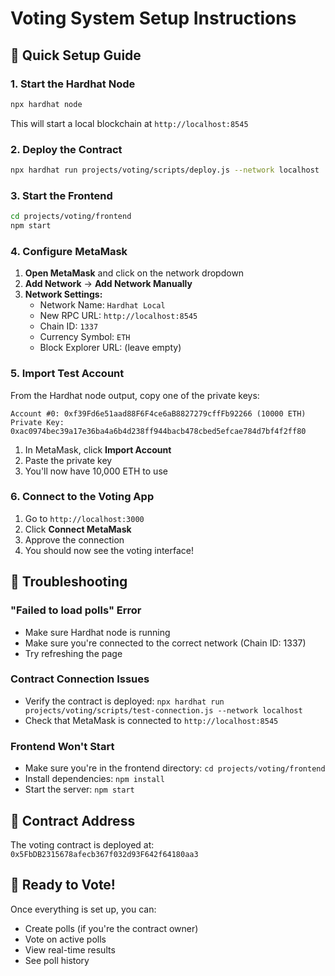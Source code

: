 # Voting System Setup Instructions

## 🚀 Quick Setup Guide

### 1. Start the Hardhat Node
```bash
npx hardhat node
```
This will start a local blockchain at `http://localhost:8545`

### 2. Deploy the Contract
```bash
npx hardhat run projects/voting/scripts/deploy.js --network localhost
```

### 3. Start the Frontend
```bash
cd projects/voting/frontend
npm start
```

### 4. Configure MetaMask

1. **Open MetaMask** and click on the network dropdown
2. **Add Network** → **Add Network Manually**
3. **Network Settings:**
   - Network Name: `Hardhat Local`
   - New RPC URL: `http://localhost:8545`
   - Chain ID: `1337`
   - Currency Symbol: `ETH`
   - Block Explorer URL: (leave empty)

### 5. Import Test Account

From the Hardhat node output, copy one of the private keys:
```
Account #0: 0xf39Fd6e51aad88F6F4ce6aB8827279cffFb92266 (10000 ETH)
Private Key: 0xac0974bec39a17e36ba4a6b4d238ff944bacb478cbed5efcae784d7bf4f2ff80
```

1. In MetaMask, click **Import Account**
2. Paste the private key
3. You'll now have 10,000 ETH to use

### 6. Connect to the Voting App

1. Go to `http://localhost:3000`
2. Click **Connect MetaMask**
3. Approve the connection
4. You should now see the voting interface!

## 🔧 Troubleshooting

### "Failed to load polls" Error
- Make sure Hardhat node is running
- Make sure you're connected to the correct network (Chain ID: 1337)
- Try refreshing the page

### Contract Connection Issues
- Verify the contract is deployed: `npx hardhat run projects/voting/scripts/test-connection.js --network localhost`
- Check that MetaMask is connected to `http://localhost:8545`

### Frontend Won't Start
- Make sure you're in the frontend directory: `cd projects/voting/frontend`
- Install dependencies: `npm install`
- Start the server: `npm start`

## 📝 Contract Address
The voting contract is deployed at: `0x5FbDB2315678afecb367f032d93F642f64180aa3`

## 🎯 Ready to Vote!
Once everything is set up, you can:
- Create polls (if you're the contract owner)
- Vote on active polls
- View real-time results
- See poll history
